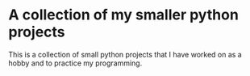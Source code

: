 # A collection of my smaller python projects

This is a collection of small python projects that I have worked on as a hobby and to practice my programming.
